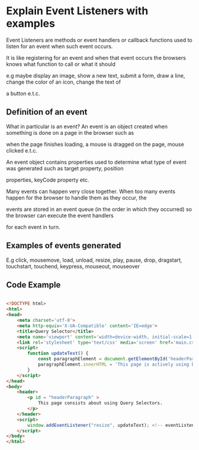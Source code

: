 # Explain Event Listeners with examples 

Event Listeners are methods or event handlers or callback functions used to listen for an event when such event occurs. 

It is like registering for an event and when that event occurs the browsers knows what function to call or what it should 

e.g maybe display an image, show a new text, submit a form, draw a line, change the color of an icon, change the text of 

a button e.t.c. 

## Definition of an event

What in particular is an event? An event is an object created when something is done on a page in the browser such as 

when the page finishes loading, a mouse is dragged on the page, mouse clicked e.t.c.

An event object contains properties used to determine what type of event was generated such as target property, position 

properties, keyCode property etc.

Many events can happen very close together. When too many events happen for the browser to handle them as they occur, the 

events are stored in an event queue (in the order in which they occurred) so the browser can execute the event handlers 

for each event in turn.

## Examples of events generated

E.g click, mousemove, load, unload, resize, play, pause, drop, dragstart, touchstart, touchend, keypress, mouseout, mouseover

## Code Example

```html

<!DOCTYPE html>
<html>
<head>
    <meta charset='utf-8'>
    <meta http-equiv='X-UA-Compatible' content='IE=edge'>
    <title>Query Selector</title>
    <meta name='viewport' content='width=device-width, initial-scale=1'>
    <link rel='stylesheet' type='text/css' media='screen' href='main.css'>
    <script>
        function updateText() {
            const paragraphElement = document.getElementById('headerParagraph');
            paragraphElement.innerHTML = 'This page is actively using DOM manipulation and I am resizing';
        } 
    </script>
</head>
<body>
    <header>
        <p id = "headerParagraph" >
            This page consists about using Query Selectors.
        </p>
    </header>
    <script>
        window.addEventListener("resize", updateText); <!-- eventListener when the page resize is called -->
    </script>
</body>
</html>

```



